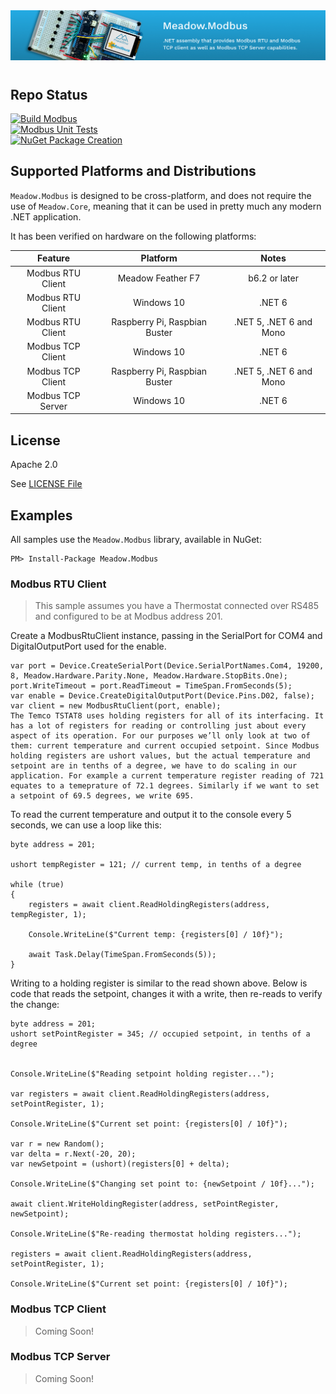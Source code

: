 <img src="Design/banner.jpg" style="margin-bottom:10px" />

## Repo Status

[![Build Modbus](https://github.com/WildernessLabs/Meadow.Modbus/actions/workflows/build.yml/badge.svg)](https://github.com/WildernessLabs/Meadow.Modbus/actions/workflows/build.yml)    
[![Modbus Unit Tests](https://github.com/WildernessLabs/Meadow.Modbus/actions/workflows/tests.yml/badge.svg)](https://github.com/WildernessLabs/Meadow.Modbus/actions/workflows/tests.yml)  
[![NuGet Package Creation](https://github.com/WildernessLabs/Meadow.Modbus/actions/workflows/package.yml/badge.svg)](https://github.com/WildernessLabs/Meadow.Modbus/actions/workflows/package.yml)

## Supported Platforms and Distributions

`Meadow.Modbus` is designed to be cross-platform, and does not require the use of `Meadow.Core`, meaning that it can be used in pretty much any modern .NET application.

It has been verified on hardware on the following platforms:

| Feature | Platform | Notes |
| :---: | :---:| :---: |
| Modbus RTU Client | Meadow Feather F7 | b6.2 or later |
| Modbus RTU Client | Windows 10 | .NET 6 |
| Modbus RTU Client | Raspberry Pi, Raspbian Buster | .NET 5, .NET 6 and Mono |
| Modbus TCP Client | Windows 10 | .NET 6 |
| Modbus TCP Client | Raspberry Pi, Raspbian Buster | .NET 5, .NET 6 and Mono |
| Modbus TCP Server | Windows 10 | .NET 6 |

## License

Apache 2.0

See [LICENSE File](/LICENSE)

## Examples

All samples use the `Meadow.Modbus` library, available in NuGet:

```
PM> Install-Package Meadow.Modbus
```

### Modbus RTU Client

> This sample assumes you have a Thermostat connected over RS485 and configured to be at Modbus address 201.

Create a ModbusRtuClient instance, passing in the SerialPort for COM4 and DigitalOutputPort used for the enable.

```
var port = Device.CreateSerialPort(Device.SerialPortNames.Com4, 19200, 8, Meadow.Hardware.Parity.None, Meadow.Hardware.StopBits.One);
port.WriteTimeout = port.ReadTimeout = TimeSpan.FromSeconds(5);
var enable = Device.CreateDigitalOutputPort(Device.Pins.D02, false);
var client = new ModbusRtuClient(port, enable);
The Temco TSTAT8 uses holding registers for all of its interfacing. It has a lot of registers for reading or controlling just about every aspect of its operation. For our purposes we’ll only look at two of them: current temperature and current occupied setpoint. Since Modbus holding registers are ushort values, but the actual temperature and setpoint are in tenths of a degree, we have to do scaling in our application. For example a current temperature register reading of 721 equates to a temeprature of 72.1 degrees. Similarly if we want to set a setpoint of 69.5 degrees, we write 695.
```

To read the current temperature and output it to the console every 5 seconds, we can use a loop like this:

```
byte address = 201;

ushort tempRegister = 121; // current temp, in tenths of a degree

while (true)
{
    registers = await client.ReadHoldingRegisters(address, tempRegister, 1);

    Console.WriteLine($"Current temp: {registers[0] / 10f}");

    await Task.Delay(TimeSpan.FromSeconds(5));
}
```

Writing to a holding register is similar to the read shown above. Below is code that reads the setpoint, changes it with a write, then re-reads to verify the change:

```
byte address = 201;
ushort setPointRegister = 345; // occupied setpoint, in tenths of a degree


Console.WriteLine($"Reading setpoint holding register...");

var registers = await client.ReadHoldingRegisters(address, setPointRegister, 1);

Console.WriteLine($"Current set point: {registers[0] / 10f}");

var r = new Random();
var delta = r.Next(-20, 20);
var newSetpoint = (ushort)(registers[0] + delta);

Console.WriteLine($"Changing set point to: {newSetpoint / 10f}...");

await client.WriteHoldingRegister(address, setPointRegister, newSetpoint);

Console.WriteLine($"Re-reading thermostat holding registers...");

registers = await client.ReadHoldingRegisters(address, setPointRegister, 1);

Console.WriteLine($"Current set point: {registers[0] / 10f}");
```

### Modbus TCP Client

> Coming Soon!

### Modbus TCP Server

> Coming Soon!
